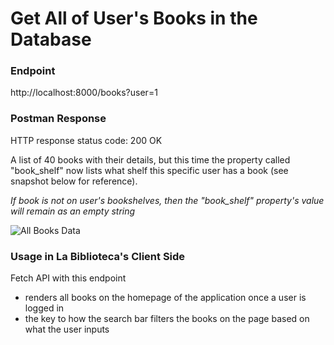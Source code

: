 # Get All of User's Books in the Database

### Endpoint

http://localhost:8000/books?user=1

### Postman Response

HTTP response status code: 200 OK

A list of 40 books with their details, but this time the property called "book_shelf" now lists what shelf this specific user has a book (see snapshot below for reference). 

*If book is not on user's bookshelves, then the "book_shelf" property's value will remain as an empty string*

![All Books Data](https://user-images.githubusercontent.com/98675776/225172905-6e5b7dab-0d63-482e-b1de-1656e22ba82b.png)

### Usage in La Biblioteca's Client Side
Fetch API with this endpoint
- renders all books on the homepage of the application once a user is logged in
- the key to how the search bar filters the books on the page based on what the user inputs
